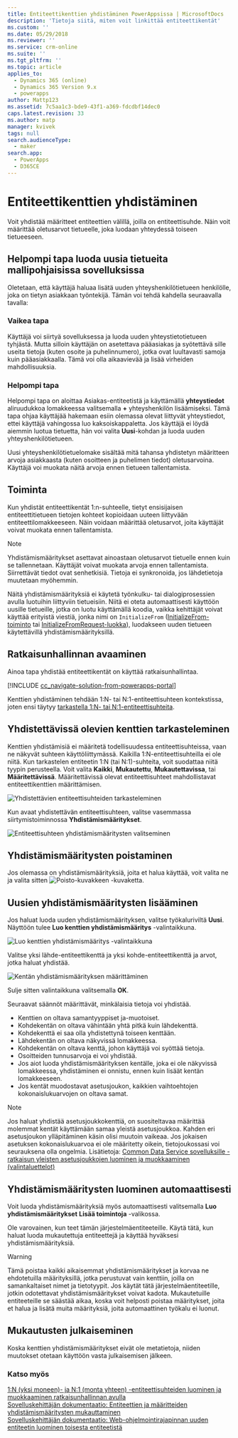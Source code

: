 ```yaml
---
title: Entiteettikenttien yhdistäminen PowerAppsissa | MicrosoftDocs
description: 'Tietoja siitä, miten voit linkittää entiteettikentät'
ms.custom: ''
ms.date: 05/29/2018
ms.reviewer: ''
ms.service: crm-online
ms.suite: ''
ms.tgt_pltfrm: ''
ms.topic: article
applies_to:
  - Dynamics 365 (online)
  - Dynamics 365 Version 9.x
  - powerapps
author: Mattp123
ms.assetid: 7c5aa1c3-bde9-43f1-a369-fdcdbf14dec0
caps.latest.revision: 33
ms.author: matp
manager: kvivek
tags: null
search.audienceType:
  - maker
search.app:
  - PowerApps
  - D365CE
---
```

# <a name="map-entity-fields"></a>Entiteettikenttien yhdistäminen
 
Voit yhdistää määritteet entiteettien välillä, joilla on entiteettisuhde. Näin voit määrittää oletusarvot tietueelle, joka luodaan yhteydessä toiseen tietueeseen. 

## <a name="easier-way-to-create-new-records-in-model-driven-apps"></a>Helpompi tapa luoda uusia tietueita mallipohjaisissa sovelluksissa

Oletetaan, että käyttäjä haluaa lisätä uuden yhteyshenkilötietueen henkilölle, joka on tietyn asiakkaan työntekijä. Tämän voi tehdä kahdella seuraavalla tavalla:  
  
### <a name="the-hard-way"></a>Vaikea tapa

Käyttäjä voi siirtyä sovelluksessa ja luoda uuden yhteystietotietueen tyhjästä. Mutta silloin käyttäjän on asetettava pääasiakas ja syötettävä sille useita tietoja (kuten osoite ja puhelinnumero), jotka ovat luultavasti samoja kuin pääasiakkaalla. Tämä voi olla aikaavievää ja lisää virheiden mahdollisuuksia.  
  
### <a name="the-easier-way"></a>Helpompi tapa

Helpompi tapa on aloittaa Asiakas-entiteetistä ja käyttämällä **yhteystiedot** aliruudukkoa lomakkeessa valitsemalla **+** yhteyshenkilön lisäämiseksi. Tämä tapa ohjaa käyttäjää hakemaan esiin olemassa olevat liittyvät yhteystiedot, ettei käyttäjä vahingossa luo kaksoiskappaletta. Jos käyttäjä ei löydä aiemmin luotua tietuetta, hän voi valita **Uusi**-kohdan ja luoda uuden yhteyshenkilötietueen. 

Uusi yhteyshenkilötietuelomake sisältää mitä tahansa yhdistetyn määritteen arvoja asiakkaasta (kuten osoitteen ja puhelimen tiedot) oletusarvoina. Käyttäjä voi muokata näitä arvoja ennen tietueen tallentamista.

## <a name="how-this-works"></a>Toiminta

Kun yhdistät entiteettikentät 1:n-suhteelle, tietyt ensisijaisen entiteettitietueen tietojen kohteet kopioidaan uuteen liittyvään entiteettilomakkeeseen. Näin voidaan määrittää oletusarvot, joita käyttäjät voivat muokata ennen tallentamista.
 
  
> [!NOTE]
> Yhdistämismääritykset asettavat ainoastaan oletusarvot tietuelle ennen kuin se tallennetaan. Käyttäjät voivat muokata arvoja ennen tallentamista. Siirrettävät tiedot ovat senhetkisiä. Tietoja ei synkronoida, jos lähdetietoja muutetaan myöhemmin.
>   
> Näitä yhdistämismäärityksiä ei käytetä työnkulku- tai dialogiprosessien avulla luotuihin liittyviin tietueisiin. Niitä ei oteta automaattisesti käyttöön uusille tietueille, jotka on luotu käyttämällä koodia, vaikka kehittäjät voivat käyttää erityistä viestiä, jonka nimi on `InitializeFrom` ([InitializeFrom-toiminto](/dynamics365/customer-engagement/web-api/initializefrom?view=dynamics-ce-odata-9) tai [InitializeFromRequest-luokka](/dotnet/api/microsoft.crm.sdk.messages.initializefromrequest?view=dynamics-general-ce-9)), luodakseen uuden tietueen käytettävillä yhdistämismäärityksillä.  

## <a name="open-solution-explorer"></a>Ratkaisunhallinnan avaaminen

Ainoa tapa yhdistää entiteettikentät on käyttää ratkaisunhallintaa.

[!INCLUDE [cc_navigate-solution-from-powerapps-portal](../../includes/cc_navigate-solution-from-powerapps-portal.md)]
  
Kenttien yhdistäminen tehdään 1:N- tai N:1-entiteettisuhteen kontekstissa, joten ensi täytyy [tarkastella 1:N- tai N:1-entiteettisuhteita](create-edit-1n-relationships-solution-explorer.md#view-entity-relationships).

## <a name="view-mappable-fields"></a>Yhdistettävissä olevien kenttien tarkasteleminen

Kenttien yhdistämisiä ei määritetä todellisuudessa entiteettisuhteissa, vaan ne näkyvät suhteen käyttöliittymässä. Kaikilla 1:N-entiteettisuhteilla ei ole niitä. Kun tarkastelen entiteetin 1:N (tai N:1)-suhteita, voit suodattaa niitä tyypin perusteella. Voit valita **Kaikki**, **Mukautettu**, **Mukautettavissa**, tai **Määritettävissä**. Määritettävissä olevat entiteettisuhteet mahdollistavat entiteettikenttien määrittämisen. 

![Yhdistettävien entiteettisuhteiden tarkasteleminen](media/mappable-entity-relationships.png) 

Kun avaat yhdistettävän entiteettisuhteen, valitse vasemmassa siirtymistoiminnossa **Yhdistämismääritykset**.

![Entiteettisuhteen yhdistämismääritysten valitseminen](media/map-entity-fields-ui-solution-explorer.png)

## <a name="delete-mappings"></a>Yhdistämismääritysten poistaminen

Jos olemassa on yhdistämismäärityksiä, joita et halua käyttää, voit valita ne ja valita sitten ![Poisto-kuvakkeen](media/delete.gif) -kuvaketta.

## <a name="add-new-mappings"></a>Uusien yhdistämismääritysten lisääminen

Jos haluat luoda uuden yhdistämismäärityksen, valitse työkaluriviltä **Uusi**. Näyttöön tulee **Luo kenttien yhdistämismääritys** -valintaikkuna.

![Luo kenttien yhdistämismääritys -valintaikkuna](media/create-field-mapping-dialog.png)

Valitse yksi lähde-entiteettikenttä ja yksi kohde-entiteettikenttä ja arvot, jotka haluat yhdistää. 

![Kentän yhdistämismäärityksen määrittäminen](media/configure-field-mapping.png)

Sulje sitten valintaikkuna valitsemalla **OK**.

Seuraavat säännöt määrittävät, minkälaisia tietoja voi yhdistää.  
  
- Kenttien on oltava samantyyppiset ja-muotoiset.  
- Kohdekentän on oltava vähintään yhtä pitkä kuin lähdekenttä.  
- Kohdekenttä ei saa olla yhdistettynä toiseen kenttään.  
- Lähdekentän on oltava näkyvissä lomakkeessa.  
- Kohdekentän on oltava kenttä, johon käyttäjä voi syöttää tietoja.  
- Osoitteiden tunnusarvoja ei voi yhdistää.
- Jos aiot luoda yhdistämismäärityksen kentälle, joka ei ole näkyvissä lomakkeessa, yhdistäminen ei onnistu, ennen kuin lisäät kentän lomakkeeseen.
- Jos kentät muodostavat asetusjoukon, kaikkien vaihtoehtojen kokonaislukuarvojen on oltava samat.  
  
> [!NOTE]
>  Jos haluat yhdistää asetusjoukkokenttiä, on suositeltavaa määrittää molemmat kentät käyttämään samaa yleistä asetusjoukkoa. Kahden eri asetusjoukon ylläpitäminen käsin olisi muutoin vaikeaa. Jos jokaisen asetuksen kokonaislukuarvoa ei ole määritetty oikein, tietojoukossasi voi seurauksena olla ongelmia. Lisätietoja: [Common Data Service sovelluksille -ratkaisun yleisten asetusjoukkojen luominen ja muokkaaminen (valintaluettelot)](create-edit-global-option-sets.md)  
  
## <a name="automatically-generate-field-mappings"></a>Yhdistämismääritysten luominen automaattisesti  

Voit luoda yhdistämismäärityksiä myös automaattisesti valitsemalla **Luo yhdistämismääritykset** **Lisää toimintoja** -valikossa.

Ole varovainen, kun teet tämän järjestelmäentiteeteille. Käytä tätä, kun haluat luoda mukautettuja entiteettejä ja käyttää hyväksesi yhdistämismäärityksiä. 

> [!WARNING]
> Tämä poistaa kaikki aikaisemmat yhdistämismääritykset ja korvaa ne ehdotetuilla määrityksillä, jotka perustuvat vain kenttiin, joilla on samankaltaiset nimet ja tietotyypit. Jos käytät tätä järjestelmäentiteetille, jotkin odotettavat yhdistämismääritykset voivat kadota. Mukautetuille entiteeteille se säästää aikaa, koska voit helposti poistaa määritykset, joita et halua ja lisätä muita määrityksiä, joita automaattinen työkalu ei luonut.  


## <a name="publish-customizations"></a>Mukautusten julkaiseminen 

Koska kenttien yhdistämismääritykset eivät ole metatietoja, niiden muutokset otetaan käyttöön vasta julkaisemisen jälkeen. 
<!-- TODO Need a general topic about publishing to link to in situations like this -->

### <a name="see-also"></a>Katso myös
[1:N (yksi moneen)- ja N:1 (monta yhteen) -entiteettisuhteiden luominen ja muokkaaminen ratkaisunhallinnan avulla](create-edit-1n-relationships-solution-explorer.md)<br />
[Sovelluskehittäjän dokumentaatio: Entiteettien ja määritteiden yhdistämismääritysten mukauttaminen](/dynamics365/customer-engagement/developer/customize-entity-attribute-mappings)<br />
[Sovelluskehittäjän dokumentaatio: Web-ohjelmointirajapinnan uuden entiteetin luominen toisesta entiteetistä](/dynamics365/customer-engagement/developer/webapi/create-entity-web-api#create-a-new-entity-from-another-entity)
